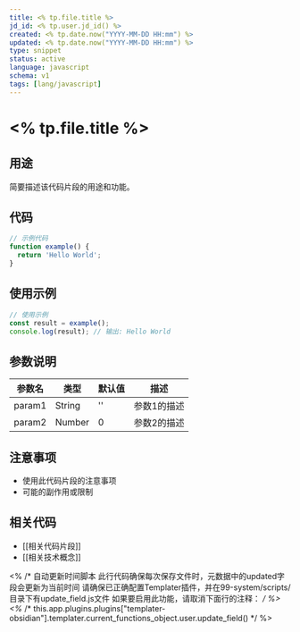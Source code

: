 ```yaml
---
title: <% tp.file.title %>
jd_id: <% tp.user.jd_id() %>
created: <% tp.date.now("YYYY-MM-DD HH:mm") %>
updated: <% tp.date.now("YYYY-MM-DD HH:mm") %>
type: snippet
status: active
language: javascript
schema: v1
tags: [lang/javascript]
---
```


# <% tp.file.title %>

## 用途

简要描述该代码片段的用途和功能。

## 代码

```javascript
// 示例代码
function example() {
  return 'Hello World';
}
```

## 使用示例

```javascript
// 使用示例
const result = example();
console.log(result); // 输出: Hello World
```

## 参数说明

| 参数名 | 类型 | 默认值 | 描述 |
|-------|------|-------|------|
| param1 | String | '' | 参数1的描述 |
| param2 | Number | 0 | 参数2的描述 |

## 注意事项

- 使用此代码片段的注意事项
- 可能的副作用或限制

## 相关代码

- [[相关代码片段]]
- [[相关技术概念]]

<% /* 
自动更新时间脚本
此行代码确保每次保存文件时，元数据中的updated字段会更新为当前时间
请确保已正确配置Templater插件，并在99-system/scripts/目录下有update_field.js文件
如果要启用此功能，请取消下面行的注释：
*/ %>
<%* /* this.app.plugins.plugins["templater-obsidian"].templater.current_functions_object.user.update_field() */ %> 